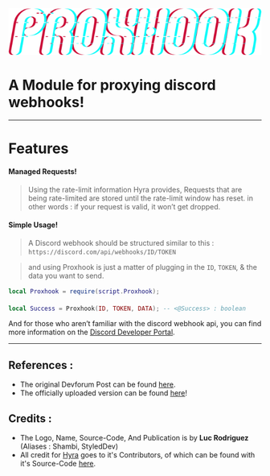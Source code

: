 ![alt text](https://github.com/Shambi-0/Proxhook/blob/main/Images/cd87dd9576de7257e781d678a9732d0a9df8c0ea.png "Proxhook")

# A Module for proxying discord webhooks!
___

# Features
#### Managed Requests!
> Using the rate-limit information Hyra provides, Requests that are being rate-limited are stored until the rate-limit window has reset. in other words : if your request is valid, it won’t get dropped.

#### Simple Usage!
> A Discord webhook should be structured similar to this : `https://discord.com/api/webhooks/ID/TOKEN` 

> and using Proxhook is just a matter of plugging in the `ID`, `TOKEN`, & the data you want to send.
```lua
local Proxhook = require(script.Proxhook);

local Success = Proxhook(ID, TOKEN, DATA); -- <@Success> : boolean
```
And for those who aren’t familiar with the discord webhook api,
you can find more information on the [Discord Developer Portal](https://discord.com/developers/docs/resources/webhook).

___

## References :
- The original Devforum Post can be found [here](https://devforum.roblox.com/t/proxhook-a-module-for-proxying-discord-webhooks/1505544).
- The officially uploaded version can be found [here](https://www.roblox.com/library/7719426842/Proxhook)!

## Credits :
- The Logo, Name, Source-Code, And Publication is by **Luc Rodriguez** (Aliases : Shambi, StyledDev)
- All credit for [Hyra](https://hyra.io/) goes to it's Contributors, of which can be found with it's Source-Code [here](https://github.com/hyra-io/Discord-Webhook-Proxy).
